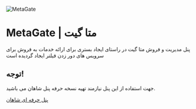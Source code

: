 ![MetaGate](https://metastorage.storage.iran.liara.space/metagate.svg)
# MetaGate | متا گیت

پنل مدیریت و فروش متا گیت در راستای ایجاد بستری برای ارائه خدمات به فروش برای سرویس های دور زدن فیلتر ایجاد گردیده است
## توجه!

جهت استفاده از این پنل نیازمند تهیه نسخه حرفه پنل شاهان می باشید.

[پنل حرفه ای شاهان](https://shahanpanel.online/)
